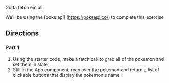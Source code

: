 

Gotta fetch em all!

We'll be using the [poke api] (https://pokeapi.co/) to complete this exercise

## Directions

### Part 1

1. Using the starter code, make a fetch call to grab all of the pokemon and set them in state
1. Still in the App component, map over the pokemon and return a list of clickable buttons that display the pokemon's name
